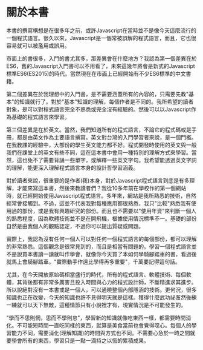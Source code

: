# 關於本書

本書的撰寫構想是在很多年之前，或許Javascript在當時並不是像今天這麼流行的一個程式語言。很久以來，Javascript是一個常被誤解的程式語言，而且，它也很容易就可以被濫用或誤用。

市面上的書很多，入門的書尤其多，那差異會在什麼地方？我認為第一個差異在於ES6，舊的Javascript入門書可以不用看了，未來這幾年將會是新式的Javascript標準ES6(ES2015)的時代。當然現在在市面上已經開始有不少ES6標準的中文書籍。

第二個差異在於我理想中的入門書，是不需要涵蓋所有的內容的，只需要先教"基本"的知識就行了。對於"基本"知識的理解，每個作者是不同的。我所希望的讀者對象，是可以對程式語言完全不熟悉或完全沒有經驗的。然後可以以Javascript作為基礎的程式語言來學習。

第三個差異是在於英文。當然，我們知道所有的程式語言，不論它的程式碼或是手冊，都是由英文作為主要語言撰寫。英文對台灣的入門學習者來說，是一個門檻。在我教課的經驗中，大部份的學生英文能力都不好。程式開發時使用的英文與一般我們在課堂上的英文有些不同，這在這本書中會用一種特別的理解方式來學習。當然，這也免不了需要背誦一些單字，或解釋一些英文字句。我希望能透過英文字詞的理解，能更深入理解程式語言本身的設計哲學習涵義。

對於讀者來說，很重要的是作者(我)本身，對於Javascript程式語言到底是有多理解，才能來寫這本書，然後來教讀者們？我從10多年前在學校作的第一個網站時，就已經開始使用Javascript程式語言。多年來，網站是我所熟悉的技術，自然經常會接觸到。不過，這並不代表我對每種應用都很熟悉，我只"比較"熟悉我有使用過的部份，或是我有興趣研究的部份。而且也不需要以"使用年資"來判斷一個人的熟悉程度，因為軟體技術並不是在開飛機，根據使用情況標準不一。基礎的部份自然是由我個人的觀點認定，不過你可以提出質疑或問題。

實際上，我認為沒有任何一個人可以對任何一個程式語言的每個部份，都可以理解的非常熟悉。這個觀念是很常見到的，而且是相當有問題的。學習一個程式語言並不是說買本書讀一讀就叫作學會，就像你今天買了本如何學騎腳踏車的書，看過後就馬上會騎腳踏車。"實際動手作遠比學得再多重要"，千萬要記得這句話。

尤其，在今天開放原始碼相當盛行的時代，所有的程式語言、軟體技術、每個軟體，其背後都有非常多厲害且投入時間與心力的程式設計師，不斷精進求其進步。所以說絕對沒有一本書或是一個人，可以通曉整個內部隱涵的技術。更何況，很多知識也正在改變，今天的知識也許不見得明天就是這樣。獲得什麼武功祕芨然後練一練就可以天下無敵，這種情節只有小說裡才有，現實情況是不可能發生的。

"學而不思則惘，思而不學則怠"，學習新的知識就像吃東西一樣，都需要時間消化。不可能短時間一直吃同樣的東西，就算是美食當前也會覺得噁心。每個人的學習能力不同，需要消化(理解知識)的時間與方式也不同。不需要心急於一時之間就要學會所有的東西，學習只是一點一滴持之以恆的累積成果。